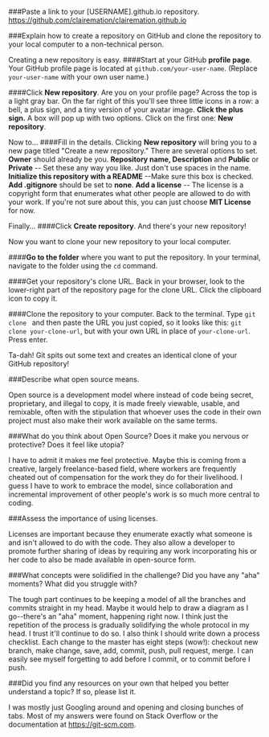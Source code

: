 ###Paste a link to your [USERNAME].github.io repository.
https://github.com/clairemation/clairemation.github.io

###Explain how to create a repository on GitHub and clone the repository to your local computer to a non-technical person.

Creating a new repository is easy.
####Start at your GitHub **profile page**.
Your GitHub profile page is located at `github.com/your-user-name`. (Replace `your-user-name` with your own user name.)

####Click **New repository**.
Are you on your profile page? Across the top is a light gray bar. On the far right of this you'll see three little icons in a row: a bell, a plus sign, and a tiny version of your avatar image. **Click the plus sign.** A box will pop up with two options. Click on the first one: **New repository**.

Now to...
####Fill in the details.
Clicking **New repository** will bring you to a new page titled "Create a new repository." There are several options to set.
**Owner** should already be you.
**Repository name, Description** and **Public** or **Private** -- Set these any way you like. Just don't use spaces in the name.
**Initialize this repository with a README** --Make sure this box is checked.
**Add .gitignore** should be set to **none**.
**Add a license** -- The license is a copyright form that enumerates what other people are allowed to do with your work. If you're not sure about this, you can just choose **MIT License** for now.

Finally...
####Click **Create repository**.
And there's your new repository!

Now you want to clone your new repository to your local computer.

####**Go to the folder** where you want to put the repository.
In your terminal, navigate to the folder using the `cd` command.

####Get your repository's clone URL.
Back in your browser, look to the lower-right part of the repository page for the clone URL. Click the clipboard icon to copy it.

####Clone the repository to your computer.
Back to the terminal. Type `git clone ` and then paste the URL you just copied, so it looks like this: `git clone your-clone-url`, but with your own URL in place of `your-clone-url`. Press enter.

Ta-dah! Git spits out some text and creates an identical clone of your GitHub repository!


###Describe what open source means.

Open source is a development model where instead of code being secret, proprietary, and illegal to copy, it is made freely viewable, usable, and remixable, often with the stipulation that whoever uses the code in their own project must also make their work available on the same terms.

###What do you think about Open Source? Does it make you nervous or protective? Does it feel like utopia?

I have to admit it makes me feel protective. Maybe this is coming from a creative, largely freelance-based field, where workers are frequently cheated out of compensation for the work they do for their livelihood. I guess I have to work to embrace the model, since collaboration and incremental improvement of other people's work is so much more central to coding.

###Assess the importance of using licenses.

Licenses are important because they enumerate exactly what someone is and isn't allowed to do with the code. They also allow a developer to promote further sharing of ideas by requiring any work incorporating his or her code to also be made available in open-source form.

###What concepts were solidified in the challenge? Did you have any "aha" moments? What did you struggle with?

The tough part continues to be keeping a model of all the branches and commits straight in my head. Maybe it would help to draw a diagram as I go--there's an "aha" moment, happening right now. I think just the repetition of the process is gradually solidifying the whole protocol in my head. I trust it'll continue to do so. I also think I should write down a process checklist. Each change to the master has eight steps (wow!): checkout new branch, make change, save, add, commit, push, pull request, merge. I can easily see myself forgetting to add before I commit, or to commit before I push.

###Did you find any resources on your own that helped you better understand a topic? If so, please list it.

I was mostly just Googling around and opening and closing bunches of tabs. Most of my answers were found on Stack Overflow or the documentation at https://git-scm.com.